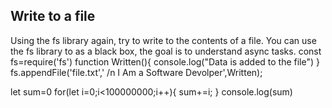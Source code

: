 ## Write to a file
Using the fs library again, try to write to the contents of a file.
You can use the fs library to as a black box, the goal is to understand async tasks.
const fs=require('fs')
function Written(){
    console.log("Data is added to the file")
}
fs.appendFile('file.txt',' /n I Am a Software Devolper',Written);

let sum=0
for(let i=0;i<100000000;i++){
    sum+=i;
}
console.log(sum)
